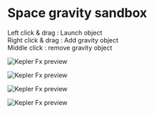 # Space gravity sandbox

Left click & drag : Launch object\
Right click & drag : Add gravity object\
Middle click : remove gravity object

![Kepler Fx preview](https://github.com/user-attachments/assets/abe6dab0-589b-4451-b7bc-3816114adf92)

![Kepler Fx preview](https://github.com/user-attachments/assets/cb91d783-94bf-46a7-9bed-7a25e6cda53a)

![Kepler Fx preview](https://github.com/user-attachments/assets/2c3b181c-13dc-4e83-a452-60bc5af80d59)

![Kepler Fx preview](https://github.com/user-attachments/assets/fab5f3e7-eb65-4729-a9df-501a472298fb)
